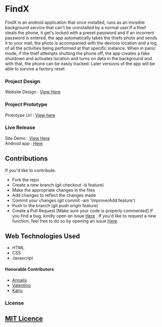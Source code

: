 # FindX

FindX is an android application that once installed, runs as an invisible background service that can't be uninstalled by a normal user.If a thief steals the phone, it get's locked with a preset password and if an incorrent password is entered, the app automatically takes the thiefs photo and sends it to your mail, the photo is accompanied with the devices location and a log of all the activities being performed at that specific instance. When in panic mode, if the thief attempts shutting the phone off, the app creates a fake shutdown and activates location and turns on data in the background and with that, the phone can be easily tracked.
Later versions of the app will be able to survive a factory reset.

### Project Design
Website Design : <a href="https://www.figma.com/file/0m2IAjbHajyiQzheOjtvOk/FindX?node-id=0%3A1">View Here</a>

### Project Prototype
Prototype Url :  <a href="https://www.figma.com/proto/0m2IAjbHajyiQzheOjtvOk/FindX?node-id=1%3A2&scaling=contain&page-id=0%3A1&starting-point-node-id=1%3A3&show-proto-sidebar=1">View here</a>

### Live Release
Site Demo : <a href="https://chal13w1zz.github.io/FindX/">View Here</a>
</br>
Android app : <a href="https://github.com/Chal13W1zz/FindX/tree/main/findx-app">Here</a>

## Contributions
If you'd like to contribute.
- Fork the repo
- Create a new branch (git checkout -b feature)
- Make the appropriate changes in the files
- Add changes to reflect the changes made
- Commit your changes (git commit -am 'Improve/Add feature')
- Push to the branch (git push origin feature)
- Create a Pull Request
[Make sure your code is properly commented]
If you find a bug, kindly open an issue <a href="https://github.com/Chal13W1zz/FindX/issues/new">Here</a> .
If you'd like to request a new function, feel free to do so by opening an issue <a href="https://github.com/Chal13W1zz/FindX/issues/new">Here</a>.

## Web Technologies Used
* HTML
* CSS
* Javascript

#### Honorable Contributors
* <a href="https://github.com/Annaliskirwa">Annalis</a> 
* <a href="https://github.com/valentine-ochieng">Valentino</a> 
* <a href="https://github.com/simonkairu">Kairu</a>

     
### License
## <a href="https://github.com/Chal13W1zz/FindX/blob/main/LICENSE">MIT Licence</a>     
